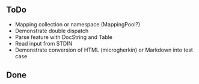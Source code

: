 ## ToDo

* Mapping collection or namespace (MappingPool?)
* Demonstrate double dispatch
* Parse feature with DocString and Table
* Read input from STDIN
* Demonstrate conversion of HTML (microgherkin) or Markdown into test case

## Done
